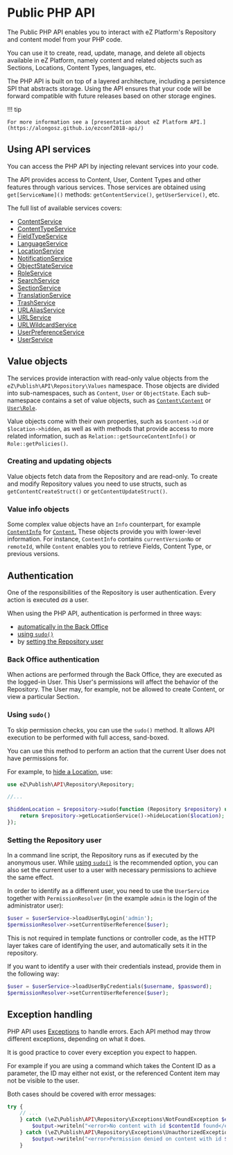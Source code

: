 # Public PHP API

The Public PHP API enables you to interact with eZ Platform's Repository and content model from your PHP code.

You can use it to create, read, update, manage, and delete all objects available in eZ Platform, namely
content and related objects such as Sections, Locations, Content Types, languages, etc.

The PHP API is built on top of a layered architecture, including a persistence SPI that abstracts storage.
Using the API ensures that your code will be forward compatible with future releases based on other storage engines.

!!! tip

    For more information see a [presentation about eZ Platform API.](https://alongosz.github.io/ezconf2018-api/)

## Using API services

You can access the PHP API by injecting relevant services into your code.

The API provides access to Content, User, Content Types and other features through various services.
Those services are obtained using `get[ServiceName]()` methods: `getContentService()`, `getUserService()`, etc.

The full list of available services covers:

- [ContentService](https://github.com/ezsystems/ezpublish-kernel/blob/v7.5.3/eZ/Publish/API/Repository/ContentService.php)
- [ContentTypeService](https://github.com/ezsystems/ezpublish-kernel/blob/v7.5.3/eZ/Publish/API/Repository/ContentTypeService.php)
- [FieldTypeService](https://github.com/ezsystems/ezpublish-kernel/blob/v7.5.3/eZ/Publish/API/Repository/FieldTypeService.php)
- [LanguageService](https://github.com/ezsystems/ezpublish-kernel/blob/v7.5.3/eZ/Publish/API/Repository/LanguageService.php)
- [LocationService](https://github.com/ezsystems/ezpublish-kernel/blob/v7.5.3/eZ/Publish/API/Repository/LocationService.php)
- [NotificationService](https://github.com/ezsystems/ezpublish-kernel/blob/v7.5.3/eZ/Publish/API/Repository/NotificationService.php)
- [ObjectStateService](https://github.com/ezsystems/ezpublish-kernel/blob/v7.5.3/eZ/Publish/API/Repository/ObjectStateService.php)
- [RoleService](https://github.com/ezsystems/ezpublish-kernel/blob/v7.5.3/eZ/Publish/API/Repository/RoleService.php)
- [SearchService](https://github.com/ezsystems/ezpublish-kernel/blob/v7.5.3/eZ/Publish/API/Repository/SearchService.php)
- [SectionService](https://github.com/ezsystems/ezpublish-kernel/blob/v7.5.3/eZ/Publish/API/Repository/SectionService.php)
- [TranslationService](https://github.com/ezsystems/ezpublish-kernel/blob/v7.5.3/eZ/Publish/API/Repository/TranslationService.php)
- [TrashService](https://github.com/ezsystems/ezpublish-kernel/blob/v7.5.3/eZ/Publish/API/Repository/TrashService.php)
- [URLAliasService](https://github.com/ezsystems/ezpublish-kernel/blob/v7.5.3/eZ/Publish/API/Repository/URLAliasService.php)
- [URLService](https://github.com/ezsystems/ezpublish-kernel/blob/v7.5.3/eZ/Publish/API/Repository/URLService.php)
- [URLWildcardService](https://github.com/ezsystems/ezpublish-kernel/blob/v7.5.3/eZ/Publish/API/Repository/URLWildcardService.php)
- [UserPreferenceService](https://github.com/ezsystems/ezpublish-kernel/blob/v7.5.3/eZ/Publish/API/Repository/UserPreferenceService.php)
- [UserService](https://github.com/ezsystems/ezpublish-kernel/blob/v7.5.3/eZ/Publish/API/Repository/UserService.php)

## Value objects

The services provide interaction with read-only value objects from the `eZ\Publish\API\Repository\Values` namespace.
Those objects are divided into sub-namespaces, such as `Content`, `User` or `ObjectState`.
Each sub-namespace contains a set of value objects,
such as [`Content\Content`](https://github.com/ezsystems/ezpublish-kernel/blob/v7.5.3/eZ/Publish/API/Repository/Values/Content/Content.php) or [`User\Role`](https://github.com/ezsystems/ezpublish-kernel/blob/v7.5.3/eZ/Publish/API/Repository/Values/User/Role.php).

Value objects come with their own properties, such as `$content->id` or `$location->hidden`,
as well as with methods that provide access to more related information,
such as `Relation::getSourceContentInfo()` or `Role::getPolicies()`.

### Creating and updating objects

Value objects fetch data from the Repository and are read-only.
To create and modify Repository values you need to use structs, such as `getContentCreateStruct()` or `getContentUpdateStruct()`.

### Value info objects

Some complex value objects have an `Info` counterpart,
for example [`ContentInfo`](https://github.com/ezsystems/ezpublish-kernel/blob/v7.5.3/eZ/Publish/API/Repository/Values/Content/ContentInfo.php)
for [`Content`.](https://github.com/ezsystems/ezpublish-kernel/blob/v7.5.3/eZ/Publish/API/Repository/Values/Content/Content.php)
These objects provide you with lower-level information.
For instance, `ContentInfo` contains `currentVersionNo` or `remoteId`,
while `Content` enables you to retrieve Fields, Content Type, or previous versions.

## Authentication

One of the responsibilities of the Repository is user authentication. Every action is executed *as* a user.

When using the PHP API, authentication is performed in three ways:

- [automatically in the Back Office](#back-office-authentication)
- [using `sudo()`](#using-sudo)
- by [setting the Repository user](#setting-the-repository-user)

### Back Office authentication

When actions are performed through the Back Office, they are executed as the logged-in User.
This User's permissions will affect the behavior of the Repository.
The User may, for example, not be allowed to create Content, or view a particular Section.

### Using `sudo()`

To skip permission checks, you can use the `sudo()` method.
It allows API execution to be performed with full access, sand-boxed.

You can use this method to perform an action that the current User does not have permissions for.

For example, to [hide a Location](public_php_api_managing_content.md#hiding-and-revealing-locations), use:

``` php
use eZ\Publish\API\Repository\Repository;

//...

$hiddenLocation = $repository->sudo(function (Repository $repository) use ($location) {
    return $repository->getLocationService()->hideLocation($location);
});
```

### Setting the Repository user

In a command line script, the Repository runs as if executed by the anonymous user.
While [using `sudo()`](#using-sudo) is the recommended option,
you can also set the current user to a user with necessary permissions to achieve the same effect.

In order to identify as a different user, you need to use the `UserService` together with `PermissionResolver`
(in the example `admin` is the login of the administrator user):

``` php
$user = $userService->loadUserByLogin('admin');
$permissionResolver->setCurrentUserReference($user);
```

This is not required in template functions or controller code,
as the HTTP layer takes care of identifying the user, and automatically sets it in the repository.

If you want to identify a user with their credentials instead, provide them in the following way:

``` php
$user = $userService->loadUserByCredentials($username, $password);
$permissionResolver->setCurrentUserReference($user);
```

## Exception handling

PHP API uses [Exceptions](http://php.net/exceptions) to handle errors.
Each API method may throw different exceptions, depending on what it does.

It is good practice to cover every exception you expect to happen.

For example if you are using a command which takes the Content ID as a parameter,
the ID may either not exist, or the referenced Content item may not be visible to the user.

Both cases should be covered with error messages:

``` php
try {
    // ...
    } catch (\eZ\Publish\API\Repository\Exceptions\NotFoundException $e) {
        $output->writeln("<error>No content with id $contentId found</error>");
    } catch (\eZ\Publish\API\Repository\Exceptions\UnauthorizedException $e) {
        $output->writeln("<error>Permission denied on content with id $contentId</error>");
    }
```
